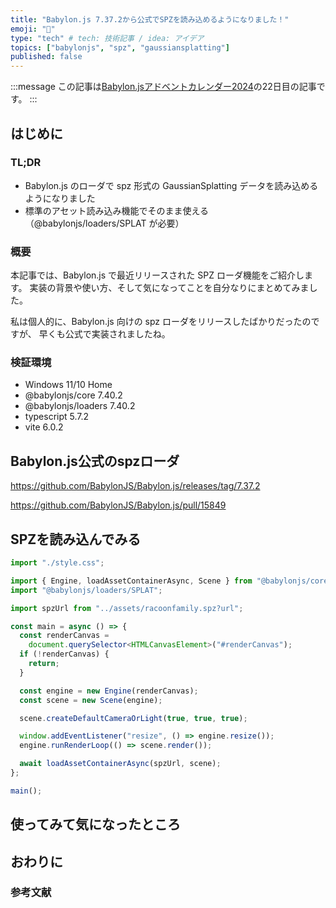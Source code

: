 ```yaml
---
title: "Babylon.js 7.37.2から公式でSPZを読み込めるようになりました！"
emoji: "🦝"
type: "tech" # tech: 技術記事 / idea: アイデア
topics: ["babylonjs", "spz", "gaussiansplatting"]
published: false
---
```


:::message
この記事は[Babylon.jsアドベントカレンダー2024](https://qiita.com/advent-calendar/2024/babylonjs)の22日目の記事です。
:::

## はじめに

### TL;DR

- Babylon.js のローダで spz 形式の GaussianSplatting データを読み込めるようになりました
- 標準のアセット読み込み機能でそのまま使える（@babylonjs/loaders/SPLAT が必要）

### 概要

本記事では、Babylon.js で最近リリースされた SPZ ローダ機能をご紹介します。
実装の背景や使い方、そして気になってことを自分なりにまとめてみました。

私は個人的に、Babylon.js 向けの spz ローダをリリースしたばかりだったのですが、
早くも公式で実装されましたね。

### 検証環境

- Windows 11/10 Home
- @babylonjs/core 7.40.2
- @babylonjs/loaders 7.40.2
- typescript 5.7.2
- vite 6.0.2

## Babylon.js公式のspzローダ

<!-- 当該プルリク -->
<!-- フォーラムでのアナウンス -->

https://github.com/BabylonJS/Babylon.js/releases/tag/7.37.2

https://github.com/BabylonJS/Babylon.js/pull/15849

## SPZを読み込んでみる

```ts
import "./style.css";

import { Engine, loadAssetContainerAsync, Scene } from "@babylonjs/core";
import "@babylonjs/loaders/SPLAT";

import spzUrl from "../assets/racoonfamily.spz?url";

const main = async () => {
  const renderCanvas =
    document.querySelector<HTMLCanvasElement>("#renderCanvas");
  if (!renderCanvas) {
    return;
  }

  const engine = new Engine(renderCanvas);
  const scene = new Scene(engine);

  scene.createDefaultCameraOrLight(true, true, true);

  window.addEventListener("resize", () => engine.resize());
  engine.runRenderLoop(() => scene.render());

  await loadAssetContainerAsync(spzUrl, scene);
};

main();
```

## 使ってみて気になったところ

## おわりに

### 参考文献
